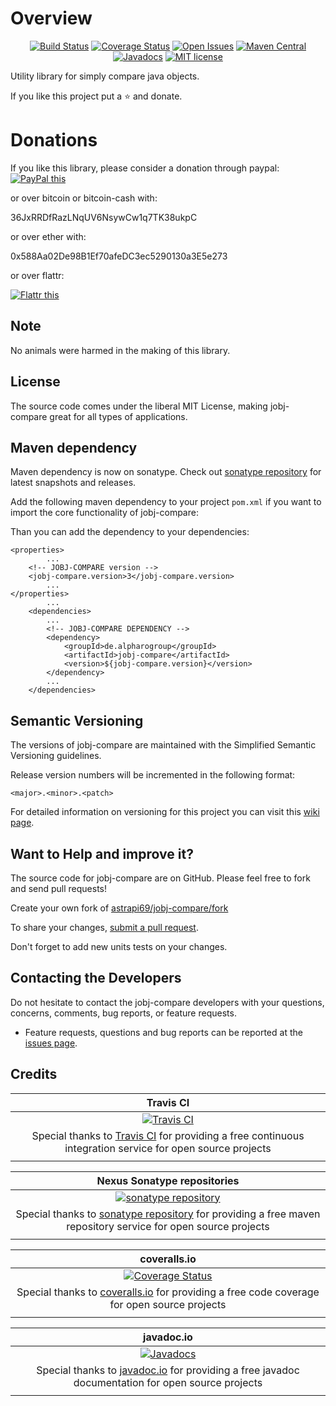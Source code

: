 # Overview

<div align="center">

[![Build Status](https://travis-ci.org/astrapi69/jobj-compare.svg?branch=develop)](https://travis-ci.org/astrapi69/jobj-compare) 
[![Coverage Status](https://coveralls.io/repos/github/astrapi69/jobj-compare/badge.svg?branch=develop)](https://coveralls.io/github/astrapi69/jobj-compare?branch=develop) 
[![Open Issues](https://img.shields.io/github/issues/astrapi69/jobj-compare.svg?style=flat)](https://github.com/astrapi69/jobj-compare/issues) 
[![Maven Central](https://maven-badges.herokuapp.com/maven-central/de.alpharogroup/jobj-compare/badge.svg)](https://maven-badges.herokuapp.com/maven-central/de.alpharogroup/jobj-compare)
[![Javadocs](http://www.javadoc.io/badge/de.alpharogroup/jobj-compare.svg)](http://www.javadoc.io/doc/de.alpharogroup/jobj-compare)
[![MIT license](http://img.shields.io/badge/license-MIT-brightgreen.svg?style=flat)](http://opensource.org/licenses/MIT)

</div>

Utility library for simply compare java objects.

If you like this project put a ⭐ and donate.

# Donations

If you like this library, please consider a donation through paypal: <a href="https://www.paypal.com/cgi-bin/webscr?cmd=_s-xclick&hosted_button_id=MJ7V43GU2H386" target="_blank">
<img src="https://www.paypalobjects.com/en_US/GB/i/btn/btn_donateCC_LG.gif" alt="PayPal this" title="PayPal – The safer, easier way to pay online!" border="0" />
</a>

or over bitcoin or bitcoin-cash with:

36JxRRDfRazLNqUV6NsywCw1q7TK38ukpC

or over ether with:

0x588Aa02De98B1Ef70afeDC3ec5290130a3E5e273

or over flattr:
  
<a href="http://flattr.com/thing/4067696/astrapi69jgeohash-on-GitHub" target="_blank">
<img src="http://api.flattr.com/button/flattr-badge-large.png" alt="Flattr this" title="Flattr this" border="0" />
</a>

## Note

No animals were harmed in the making of this library.

## License

The source code comes under the liberal MIT License, making jobj-compare great for all types of applications.

## Maven dependency

Maven dependency is now on sonatype.
Check out [sonatype repository](https://oss.sonatype.org/index.html#nexus-search;gav~de.alpharogroup~jobj-compare~~~) for latest snapshots and releases.

Add the following maven dependency to your project `pom.xml` if you want to import the core functionality of jobj-compare:

Than you can add the dependency to your dependencies:

	<properties>
			...
		<!-- JOBJ-COMPARE version -->
		<jobj-compare.version>3</jobj-compare.version>
			...
	</properties>
			...
		<dependencies>
			...
			<!-- JOBJ-COMPARE DEPENDENCY -->
			<dependency>
				<groupId>de.alpharogroup</groupId>
				<artifactId>jobj-compare</artifactId>
				<version>${jobj-compare.version}</version>
			</dependency>
			...
		</dependencies>

## Semantic Versioning

The versions of jobj-compare are maintained with the Simplified Semantic Versioning guidelines.

Release version numbers will be incremented in the following format:

`<major>.<minor>.<patch>`

For detailed information on versioning for this project you can visit this [wiki page](https://github.com/lightblueseas/mvn-parent-projects/wiki/Simplified-Semantic-Versioning).

## Want to Help and improve it? ###

The source code for jobj-compare are on GitHub. Please feel free to fork and send pull requests!

Create your own fork of [astrapi69/jobj-compare/fork](https://github.com/astrapi69/jobj-compare/fork)

To share your changes, [submit a pull request](https://github.com/astrapi69/jobj-compare/pull/new/develop).

Don't forget to add new units tests on your changes.

## Contacting the Developers

Do not hesitate to contact the jobj-compare developers with your questions, concerns, comments, bug reports, or feature requests.
- Feature requests, questions and bug reports can be reported at the [issues page](https://github.com/astrapi69/jobj-compare/issues).

## Credits

|**Travis CI**|
|     :---:      |
|[![Travis CI](https://travis-ci.com/images/logos/TravisCI-Full-Color.png)](https://coveralls.io/github/astrapi69/jobj-compare?branch=master)|
|Special thanks to [Travis CI](https://travis-ci.org) for providing a free continuous integration service for open source projects|
|     <img width=1000/>     |

|**Nexus Sonatype repositories**|
|     :---:      |
|[![sonatype repository](https://img.shields.io/nexus/r/https/oss.sonatype.org/de.alpharogroup/jobj-compare.svg?style=for-the-badge)](https://oss.sonatype.org/index.html#nexus-search;gav~de.alpharogroup~jobj-compare~~~)|
|Special thanks to [sonatype repository](https://www.sonatype.com) for providing a free maven repository service for open source projects|
|     <img width=1000/>     |

|**coveralls.io**|
|     :---:      |
|[![Coverage Status](https://coveralls.io/repos/github/astrapi69/jobj-compare/badge.svg?branch=develop)](https://coveralls.io/github/astrapi69/jobj-compare?branch=master)|
|Special thanks to [coveralls.io](https://coveralls.io) for providing a free code coverage for open source projects|
|     <img width=1000/>     |

|**javadoc.io**|
|     :---:      |
|[![Javadocs](http://www.javadoc.io/badge/de.alpharogroup/jobj-compare.svg)](http://www.javadoc.io/doc/de.alpharogroup/jobj-compare)|
|Special thanks to [javadoc.io](http://www.javadoc.io) for providing a free javadoc documentation for open source projects|
|     <img width=1000/>     |
